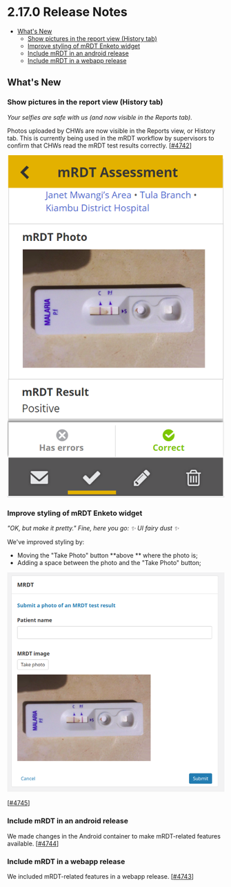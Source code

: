 # 2.17.0 Release Notes

- [What's New](#whats-new)
    - [Show pictures in the report view (History tab)](#show-pictures-in-the-report-view-history-tab)
    - [Improve styling of mRDT Enketo widget](#improve-styling-of-mrdt-enketo-widget)
    - [Include mRDT in an android release](#include-mrdt-in-an-android-release)
    - [Include mRDT in a webapp release](#include-mrdt-in-a-webapp-release)

## What's New

### Show pictures in the report view (History tab) 

_Your selfies are safe with us (and now visible in the Reports tab)._

Photos uploaded by CHWs are now visible in the Reports view, or History tab. This is currently being used in the mRDT workflow by supervisors to confirm that CHWs read the mRDT test results correctly. [[#4742](https://github.com/medic/medic-webapp/issues/4742)]

![Screenshot](images/2.17.0-4742.png)

### Improve styling of mRDT Enketo widget

_"OK, but make it pretty." Fine, here you go: ✨ UI fairy dust ✨_

We've improved styling by:
- Moving the "Take Photo" button **above ** where the photo is;
- Adding a space between the photo and the "Take Photo" button;

![Screenshot](images/2.17.0-4745.png)

[[#4745](https://github.com/medic/medic-webapp/issues/4745)]

### Include mRDT in an android release

We made changes in the Android container to make mRDT-related features available. [[#4744](https://github.com/medic/medic-webapp/issues/4744)]

### Include mRDT in a webapp release

We included mRDT-related features in a webapp release. [[#4743](https://github.com/medic/medic-webapp/issues/4743)]

